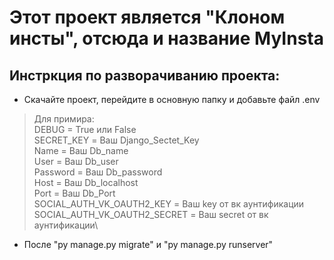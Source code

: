# Этот проект является "Клоном инсты", отсюда и название MyInsta

## Инстркция по разворачиванию проекта:
- Скачайте проект, перейдите в основную папку и добавьте файл .env
> Для примира:\
>DEBUG = True или False\
>SECRET_KEY = Ваш Django_Sectet_Key\
>Name = Ваш Db_name\
>User = Ваш Db_user\
>Password = Ваш Db_password\
>Host = Ваш Db_localhost\
>Port = Ваш Db_Port\
>SOCIAL_AUTH_VK_OAUTH2_KEY = Ваш key от вк аунтификации\
>SOCIAL_AUTH_VK_OAUTH2_SECRET = Ваш secret от вк аунтификации\
- После "py manage.py migrate" и "py manage.py runserver"
